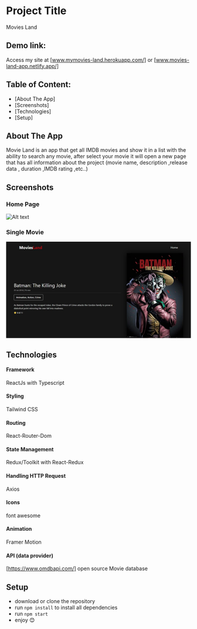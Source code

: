 # Project Title

Movies Land

## Demo link:

Access my site at [www.mymovies-land.herokuapp.com/] or [www.movies-land-app.netlify.app/]

## Table of Content:

- [About The App]
- [Screenshots]
- [Technologies]
- [Setup]

## About The App

Movie Land is an app that get all IMDB movies and show it in a list with the ability to search any movie, after select your movie it will open a new page that has all information about the project (movie name, description ,release data , duration ,IMDB rating ,etc..)

## Screenshots
### Home Page
![Alt text](https://github.com/mostafamabdallah/movies-land-source/blob/main/screenshots/home.png "Title")
### Single Movie 
![Alt text](https://github.com/mostafamabdallah/movies-land-source/blob/main/screenshots/singleMovie.png "Title")

## Technologies

#### Framework
ReactJs with Typescript
#### Styling 
Tailwind CSS
#### Routing
React-Router-Dom
#### State Management
Redux/Toolkit with React-Redux
#### Handling HTTP Request
Axios
#### Icons
font awesome
#### Animation 
Framer Motion

#### API (data provider) 
[https://www.omdbapi.com/] open source Movie database

## Setup

- download or clone the repository
- run `npm install` to install all dependencies
- run `npm start`
- enjoy 😊
